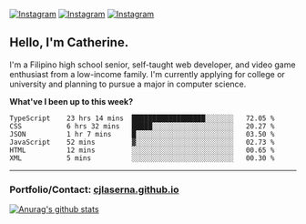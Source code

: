 <a href="https://www.instagram.com/clasernaj/"><img src="https://img.shields.io/badge/-Instagram-e4405f?style=flat-square&logo=Instagram&logoColor=white" alt="Instagram"/></a>
<a href="https://www.linkedin.com/in/catherinelaserna/"><img src="https://img.shields.io/badge/-LinkedIn-0e76a8?style=flat-square&logo=Linkedin&logoColor=white" alt="Instagram"/></a> 
<a href="https://cjlaserna.github.io/"><img src="https://img.shields.io/badge/-Portfolio-purple" alt="Instagram"/></a> 

## Hello, I'm Catherine.
I'm a Filipino high school senior, self-taught web developer, and video game enthusiast from a low-income family. I'm currently applying for college or university and planning to pursue a major in computer science.

**What've I been up to this week?** 
<!--START_SECTION:waka-->

```text
TypeScript    23 hrs 14 mins  ██████████████████░░░░░░░   72.05 %
CSS           6 hrs 32 mins   █████░░░░░░░░░░░░░░░░░░░░   20.27 %
JSON          1 hr 7 mins     █░░░░░░░░░░░░░░░░░░░░░░░░   03.50 %
JavaScript    52 mins         ▓░░░░░░░░░░░░░░░░░░░░░░░░   02.73 %
HTML          12 mins         ░░░░░░░░░░░░░░░░░░░░░░░░░   00.65 %
XML           5 mins          ░░░░░░░░░░░░░░░░░░░░░░░░░   00.30 %
```

<!--END_SECTION:waka-->

-------------
### Portfolio/Contact: [cjlaserna.github.io](https://cjlaserna.github.io)
[![Anurag's github stats](https://github-readme-stats.vercel.app/api?username=cjlaserna&theme=cobalt)](https://github.com/anuraghazra/github-readme-stats)
